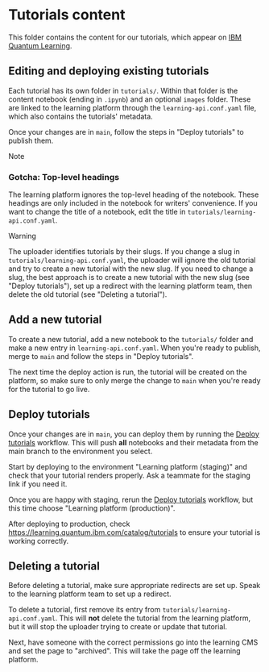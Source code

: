# Tutorials content

This folder contains the content for our tutorials, which appear on [IBM
Quantum Learning](https://learning.quantum.ibm.com/catalog/tutorials).

## Editing and deploying existing tutorials

Each tutorial has its own folder in `tutorials/`. Within that folder is the
content notebook (ending in `.ipynb`) and an optional `images` folder. These
are linked to the learning platform through the `learning-api.conf.yaml` file,
which also contains the tutorials' metadata.

Once your changes are in `main`, follow the steps in "Deploy tutorials" to
publish them.

> [!Note]
>
> ### Gotcha: Top-level headings
>
> The learning platform ignores the top-level heading of the notebook. These
> headings are only included in the notebook for writers' convenience. If you
> want to change the title of a notebook, edit the title in
> `tutorials/learning-api.conf.yaml`.

> [!Warning]
>
> The uploader identifies tutorials by their slugs. If you change a slug in
> `tutorials/learning-api.conf.yaml`, the uploader will ignore the old tutorial
> and try to create a new tutorial with the new slug. If you need to change a
> slug, the best approach is to create a new tutorial with the new slug (see
> "Deploy tutorials"), set up a redirect with the learning platform team, then
> delete the old tutorial (see "Deleting a tutorial").

## Add a new tutorial

To create a new tutorial, add a new notebook to the `tutorials/` folder and
make a new entry in `learning-api.conf.yaml`. When you're ready to publish,
merge to `main` and follow the steps in "Deploy tutorials".

The next time the deploy action is run, the tutorial will be created on the
platform, so make sure to only merge the change to `main` when you're ready for
the tutorial to go live.

## Deploy tutorials

Once your changes are in `main`, you can deploy them by running the [Deploy
tutorials](https://github.com/Qiskit/documentation/actions/workflows/deploy-tutorials.yml)
workflow. This will push **all** notebooks and their metadata from the main
branch to the environment you select.

Start by deploying to the environment "Learning platform (staging)" and check
that your tutorial renders properly. Ask a teammate for the staging link if you
need it.

Once you are happy with staging, rerun the [Deploy
tutorials](https://github.com/Qiskit/documentation/actions/workflows/deploy-tutorials.yml)
workflow, but this time choose "Learning platform (production)".

After deploying to production, check https://learning.quantum.ibm.com/catalog/tutorials
to ensure your tutorial is working correctly.

## Deleting a tutorial

Before deleting a tutorial, make sure appropriate redirects are set up. Speak
to the learning platform team to set up a redirect.

To delete a tutorial, first remove its entry from
`tutorials/learning-api.conf.yaml`. This will **not** delete the tutorial from
the learning platform, but it will stop the uploader trying to create or update
that tutorial.

Next, have someone with the correct permissions go into the learning CMS and
set the page to "archived". This will take the page off the learning platform.
